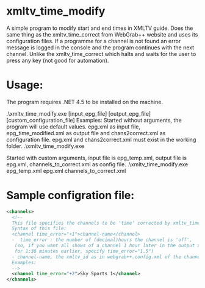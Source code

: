# xmltv_time_modify
A simple program to modify start and end times in XMLTV guide. Does the same thing as the xmltv_time_correct from WebGrab++ website and uses its configuration files.
If a programme for a channel is not found an error message is logged in the console and the program continues with the next channel. 
Unlike the xmltv_time_correct which halts and waits for the user to press any key (not good for automation).

# Usage:
The program requires .NET 4.5 to be installed on the machine.

.\xmltv_time_modify.exe [input_epg_file] [output_epg_file] [custom_configuration_file]
Examples:
Started without arguments, the program will use default values. epg.xml as input file, epg_time_modified.xml as output file and chans2correct.xml as configuration file. epg.xml and chans2correct.xml must exist in the working folder.
.\xmltv_time_modify.exe

Started with custom arguments, input file is epg_temp.xml, output file is epg.xml, channels_to_correct.xml as config file.
.\xmltv_time_modify.exe epg_temp.xml epg.xml channels_to_correct.xml


# Sample configration file:
```xml
<channels>
  <!--
  This file specifies the channels to be 'time' corrected by xmltv_time_correct.exe
  Syntax of this file:
  <channel time_error="+1">channel-name</channel>
  -  time_error : the number of (decimal)hours the channel is 'off',
   (so, if you want all shows of a channel 1 hour later in the output xmltv file, specify time_error="-1",
   for 1:30 minutes earlier, specify time_error="1.5")
  - channel-name, the xmltv_id as in webgrab++.config.xml of the channel you want to correct
  Examples:
  -->
  <channel time_error="+2">Sky Sports 1</channel>
</channels>
```
